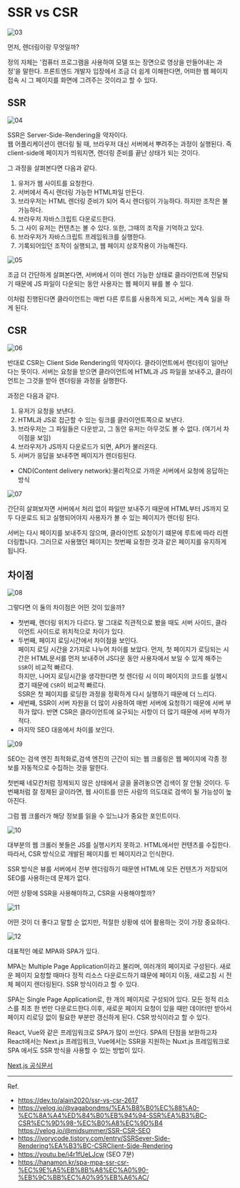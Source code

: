 # SSR vs CSR

![03](https://github.com/cue28/TIL/raw/main/assets/images/SSRvsCSR/SSRvsCSR.003.jpeg)

먼저, 렌더링이랑 무엇일까?<br/>

정의 자체는 '컴퓨터 프로그램을 사용하여 모델 또는 장면으로 영상을 만들어내는 과정'을 말한다.
프론트엔드 개발자 입장에서 조금 더 쉽게 이해한다면, 어떠한 웹 페이지 접속 시 그 페이지를 화면에 그려주는 것이라고 할 수 있다.

## SSR

![04](https://github.com/cue28/TIL/raw/main/assets/images/SSRvsCSR/SSRvsCSR.004.jpeg)

SSR은 Server-Side-Rendering을 약자이다.<br/>
웹 어플리케이션이 렌더링 될 때, 브라우저 대신 서버에서 뿌려주는 과정이 실행된다. 즉 client-side에 페이지가 띄워지면, 렌더링 준비를 끝난 상태가 되는 것이다.

그 과정을 살펴본다면 다음과 같다.
1. 유저가 웹 사이트를 요청한다.
2. 서버에서 즉시 렌더링 가능한 HTML파일 만든다.
3. 브라우저는 HTML 렌더링 준비가 되어 즉시 렌더링이 가능하다. 하지만 조작은 불가능하다.
4. 브라우저 자바스크립트 다운로드한다. 
5. 그 사이 유저는 컨텐츠는 볼 수 있다. 또한, 그때의 조작을 기억하고 있다. 
6. 브라우저가 자바스크립트 프레임워크를 실행한다. 
7. 기록되어있던 조작이 실행되고, 웹 페이지 상호작용이 가능해진다.

![05](https://github.com/cue28/TIL/raw/main/assets/images/SSRvsCSR/SSRvsCSR.005.jpeg)

조금 더 간단하게 살펴본다면, 서버에서 이미 렌더 가능한 상태로 클라이언트에 전달되기 때문에 JS 파일이 다운되는 동안 사용자는 웹 페이지 뷰를 볼 수 있다. 

이처럼 진행된다면 클라이언트는 매번 다른 루트를 사용하게 되고, 서버는 계속 일을 하게 된다.

## CSR

![06](https://github.com/cue28/TIL/raw/main/assets/images/SSRvsCSR/SSRvsCSR.006.jpeg)

반대로 CSR는 Client Side Rendering의 약자이다. 클라이언트에서 렌더링이 일어난다는 뜻이다. 서버는 요청을 받으면 클라이언트에 HTML과 JS 파일을 보내주고, 클라이언트는 그것을 받아 렌더링을 과정을 실행한다.

과정은 다음과 같다.
1. 유저가 요청을 보낸다.
2. HTML과 JS로 접근할 수 있는 링크를 클라이언트쪽으로 보낸다.
3. 브라우저는 그 파일들은 다운받고, 그 동안 유저는 아무것도 볼 수 없다. (여기서 차이점을 보임)
4. 브라우저가 JS까지 다운로드가 되면, API가 불러온다.
5. 서버가 응답을 보내주면 페이지가 렌더링된다.

* CND(Content delivery network):물리적으로 가까운 서버에서 요청에 응답하는 방식

![07](https://github.com/cue28/TIL/raw/main/assets/images/SSRvsCSR/SSRvsCSR.007.jpeg)

간단히 살펴보자면 서버에서 처리 없이 파일만 보내주기 때문에 HTML부터 JS까지 모두 다운로드 되고 실행되어야지 사용자가 볼 수 있는 페이지가 렌더링 된다.

서버는 다시 페이지를 보내주지 않으며, 클라이언트 요청이기 떄문에 루트에 따라 리렌더링합니다. 그러므로 사용했던 페이지는 첫번째 요청한 것과 같은 페이지를 유지하게 됩니다.

## 차이점

![08](https://github.com/cue28/TIL/raw/main/assets/images/SSRvsCSR/SSRvsCSR.008.jpeg)

그렇다면 이 둘의 차이점은 어떤 것이 있을까?

- 첫번째, 렌더링 위치가 다르다. 말 그대로 직관적으로 봤을 때도 서버 사이드, 클라이언트 사이드로 위치적으로 차이가 있다.
- 두번째, 페이지 로딩시간에서 차이점을 보인다.<br/>
페이지 로딩 시간을 2가지로 나누어 차이를 보았다. 먼저, 첫 페이지가 로딩되는 시간은 HTML문서를 먼저 보내주어 JS다운 동안 사용자에서 보일 수 있게 해주는 `SSR`이 비교적 빠르다.<br/>
하지만, 나머지 로딩시간을 생각한다면 첫 렌더링 시 이미 페이지의 코드를 실행시켰기 때문에 `CSR`이 비교적 빠르다. <br/>
SSR은 첫 페이지를 로딩한 과정을 정확하게 다시 실행하기 때문에 더 느리다.
- 세번째, SSR이 서버 자원을 더 많이 사용하여 매번 서버에 요청하기 때문에 서버 부하가 많다. 반면 CSR은 클라이언트에 요구되는 사항이 더 많기 때문에 서버 부하가 적다.
- 마지막 SEO 대응에서 차이를 보인다.

![09](https://github.com/cue28/TIL/raw/main/assets/images/SSRvsCSR/SSRvsCSR.009.jpeg)

SEO는 검색 엔진 최적화로,검색 엔진의 근간이 되는 웹 크롤링은 웹 페이지에 각종 정보를 자동적으로 수집하는 것을 말한다.

첫번째 네모칸처럼 정제되지 않은 상태에서 글을 올려놓으면 검색이 잘 안될 것이다. 두번째처럼 잘 정제된 글이라면, 웹 사이트를 만든 사람의 의도대로 검색이 될 가능성이 높아진다.

그럼 웹 크롤러가 해당 정보를 읽을 수 있느냐가 중요한 포인트이다.

![10](https://github.com/cue28/TIL/raw/main/assets/images/SSRvsCSR/SSRvsCSR.010.jpeg)

대부분의 웹 크롤러 봇들은 JS를 실행시키지 못하고. HTML에서만 컨텐츠를 수집한다. 따라서, CSR 방식으로 개발된 페이지를 빈 페이지라고 인식한다.

SSR 방식은 뷰를 서버에서 전부 렌더링하기 때문엔 HTML에 모든 컨텐츠가 저장되어 SEO를 사용하는데 문제가 없다.

어떤 상황에 SSR을 사용해야하고, CSR을 사용해야할까?

![11](https://github.com/cue28/TIL/raw/main/assets/images/SSRvsCSR/SSRvsCSR.011.jpeg)

어떤 것이 더 좋다고 말할 순 없지만, 적절한 상황에 섞어 활용하는 것이 가장 중요하다.

![12](https://github.com/cue28/TIL/raw/main/assets/images/SSRvsCSR/SSRvsCSR.012.jpeg)

대표적인 예로 MPA와 SPA가 있다.

MPA는 Multiple Page Application이라고 불리며, 여러개의 페이지로 구성된다. 새로운 페이지 요청할 때마다 정적 리소스 다운로드하기 떄문에 페이지 이동, 새로고침 시 전체 페이지 렌더링된다. SSR 방식이라고 할 수 있다.

SPA는 Single Page Application로, 한 개의 페이지로 구성되어 있다. 모든 정적 리소스를 최초 한 번만 다운로드한다.이후, 새로운 페이지 요청이 있을 때만 데이터만 받아서 페이지 리로딩 없이 필요한 부분만 갱신하게 된다. CSR 방식이라고 할 수 있다.

React, Vue와 같은 프레임워크로 SPA가 많이 쓰인다. SPA의 단점을 보완하고자 
React에서는 Next.js 프레임워크, Vue에서는 SSR을 지원하는 Nuxt.js 프레임워크로 SPA 에서도 SSR 방식을 사용할 수 있는 방법이 있다.

[Next.js 공식문서](https://nextjs.org/docs/getting-started)


---


Ref.
- https://dev.to/alain2020/ssr-vs-csr-2617 
- https://velog.io/@vagabondms/%EA%B8%B0%EC%88%A0-%EC%8A%A4%ED%84%B0%EB%94%94-SSR%EA%B3%BC-CSR%EC%9D%98-%EC%B0%A8%EC%9D%B4
https://velog.io/@midsummer/SSR-CSR-SEO
- https://ivorycode.tistory.com/entry/SSRSever-Side-Rendering%EA%B3%BC-CSRClient-Side-Rendering
- https://youtu.be/i4r1fUeLJcw (SEO 7분)
- https://hanamon.kr/spa-mpa-ssr-csr-%EC%9E%A5%EB%8B%A8%EC%A0%90-%EB%9C%BB%EC%A0%95%EB%A6%AC/

